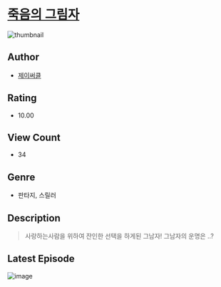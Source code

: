 # [죽음의 그림자](https://comic.naver.com/challenge/list?titleId=810939)
![thumbnail](https://image-comic.pstatic.net/user_contents_data/challenge_comic/2023/05/25/199980/upload_7005408839708534069_480x623.jpeg)

## Author
- [제이써클](https://comic.naver.com/artistTitle?id=199980)

## Rating
- 10.00

## View Count
- 34

## Genre
- 판타지, 스릴러

## Description
> 사랑하는사람을 위하여 잔인한 선택을 하게된 그남자! 그남자의 운명은 ..?


## Latest Episode
![image](https://image-comic.pstatic.net/user_contents_data/challenge_comic/2023/05/25/199980/upload_7017564134043967845.jpeg)
